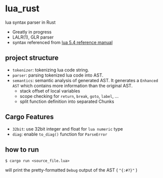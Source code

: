 # lua_rust
lua syntax parser in Rust

 - Greatly in progress
 - LALR(1), GLR parser
 - syntax referenced from [lua 5.4 reference manual](https://www.lua.org/manual/5.4/manual.html)

## project structure
 - `tokenizer`: tokenizing lua code string.
 - `parser`: parsing tokenized lua code into AST.
 - `semantics`: semantic analysis of generated AST. It generates a `Enhanced AST` which contains more information than the original AST.
      - stack offset of local variables
      - scope checking for `return`, `break`, `goto`, `label`, ...
      - split function definition into separated Chunks

## Cargo Features
 - `32bit`: use 32bit integer and float for `lua numeric` type
 - `diag`: enable `to_diag()` function for `ParseError`


## how to run
```
$ cargo run <source_file.lua>
```

will print the pretty-formatted `Debug` output of the AST ( `"{:#?}"` )